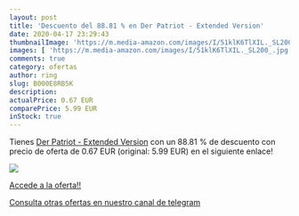 ```yaml
---
layout: post
title: 'Descuento del 88.81 % en Der Patriot - Extended Version'
date: 2020-04-17 23:29:43
thumbnailImage: 'https://m.media-amazon.com/images/I/51klK6TlXIL._SL200_.jpg'
images: [ 'https://m.media-amazon.com/images/I/51klK6TlXIL._SL200_.jpg' ]
comments: true
category: ofertas
author: ring
slug: B000E8RB5K
description:
actualPrice: 0.67 EUR
comparePrice: 5.99 EUR
inStock: true
---
```


Tienes [Der Patriot - Extended Version](https://www.amazon.com/dp/B000E8RB5K/?tag=redken08-20) con un 88.81 % de descuento con precio de oferta de 0.67 EUR (original: 5.99 EUR) en el siguiente enlace!

[![](https://m.media-amazon.com/images/I/51klK6TlXIL._SL200_.jpg)](https://www.amazon.com/dp/B000E8RB5K/?tag=redken08-20)

[Accede a la oferta!!](https://www.amazon.com/dp/B000E8RB5K/?tag=redken08-20)

[Consulta otras ofertas en nuestro canal de telegram](https://t.me/s/ofertas25)
